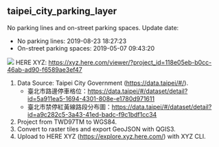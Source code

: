 ## taipei_city_parking_layer
No parking lines and on-street parking spaces.
Update date:
* No parking lines: 2019-08-23 18:27:23
* On-street parking spaces: 2019-05-07 09:43:20
 
![](https://i.imgur.com/weGIMhj.jpg)
HERE XYZ: https://xyz.here.com/viewer/?project_id=118e05eb-b0cc-46ab-ad90-f6589ae3ef47

1. Data Source: Taipei City Government (https://data.taipei/#/).
    * 臺北市路邊停車格位：https://data.taipei/#/dataset/detail?id=5a911ea5-1694-4301-808e-e1780d971611
    * 臺北市禁停紅黃線路段分布圖：https://data.taipei/#/dataset/detail?id=a9c282c5-3a43-41ed-badc-f9c1bdf1cc34
2. Project from TWD97TM to WGS84.
3. Convert to raster tiles and export GeoJSON with QGIS3.
4. Upload to HERE XYZ (https://explore.xyz.here.com/) with XYZ CLI.
